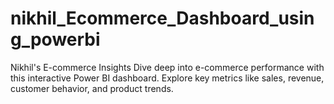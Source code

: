 # nikhil_Ecommerce_Dashboard_using_powerbi
Nikhil's E-commerce Insights
Dive deep into e-commerce performance with this interactive Power BI dashboard. Explore key metrics like sales, revenue, customer behavior, and product trends.
